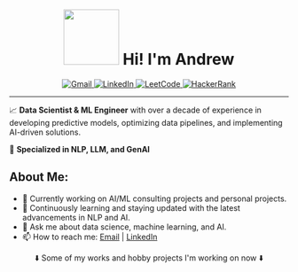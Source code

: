 <h1 align="center">
  <img src="https://media.giphy.com/media/Wj7lNjMNDxSmc/giphy.gif" width="100px"/>
  Hi! I'm Andrew
</h1>

<div id="badges" align="center">
  <a href="mailto:avchauzov@gmail.com">
    <img src="https://img.shields.io/badge/Gmail-D14836?style=for-the-badge&logo=gmail&logoColor=white" alt="Gmail">
  </a>
  <a href="https://www.linkedin.com/in/avchauzov/">
    <img src="https://img.shields.io/badge/linkedin-%230077B5.svg?style=for-the-badge&logo=linkedin&logoColor=white" alt="LinkedIn">
  </a>
  <a href="https://leetcode.com/avchauzov">
    <img src="https://img.shields.io/badge/LeetCode-000000?style=for-the-badge&logo=LeetCode&logoColor=#d16c06" alt="LeetCode">
  </a>
  <a href="https://www.hackerrank.com/avchauzov">
    <img src="https://img.shields.io/badge/-Hackerrank-2EC866?style=for-the-badge&logo=HackerRank&logoColor=white" alt="HackerRank">
  </a>
</div>

---

📈 **Data Scientist & ML Engineer** with over a decade of experience in developing predictive models, optimizing data pipelines, and implementing AI-driven solutions.

🚀 **Specialized in NLP, LLM, and GenAI**

## About Me:
- 🔭 Currently working on AI/ML consulting projects and personal projects.
- 🌱 Continuously learning and staying updated with the latest advancements in NLP and AI.
- 💬 Ask me about data science, machine learning, and AI.
- 📫 How to reach me: [Email](mailto:avchauzov@gmail.com) | [LinkedIn](https://www.linkedin.com/in/avchauzov/)

<p align="center">⬇️ Some of my works and hobby projects I'm working on now ⬇️</p>
